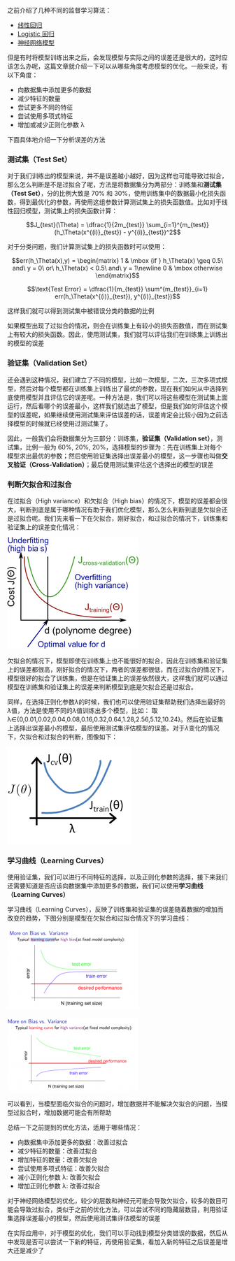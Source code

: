 之前介绍了几种不同的监督学习算法：

- [线性回归](https://www.jianshu.com/p/258a12d263d0)
- [Logistic 回归](https://www.jianshu.com/p/d5491293bcaf)
- [神经网络模型](https://www.jianshu.com/p/0c5ad8a172d1)

但是有时将模型训练出来之后，会发现模型与实际之间的误差还是很大的，这时应该怎么办呢，这篇文章就介绍一下可以从哪些角度考虑模型的优化。一般来说，有以下角度：

- 向数据集中添加更多的数据
- 减少特征的数量
- 尝试更多不同的特征
- 尝试使用多项式特征
- 增加或减少正则化参数 λ

下面具体地介绍一下分析误差的方法

### 测试集（Test Set）

对于我们训练出的模型来说，并不是误差越小越好，因为这样也可能导致过拟合，那么怎么判断是不是过拟合了呢，方法是将数据集分为两部分：训练集和**测试集（Test Set）**，分的比例大致是 70% 和 30%，使用训练集中的数据最小化损失函数，得到最优化的参数，再使用这组参数计算测试集上的损失函数值。比如对于线性回归模型，测试集上的损失函数计算：

$$J_{test}(\Theta) = \dfrac{1}{2m_{test}} \sum_{i=1}^{m_{test}}(h_\Theta(x^{(i)}_{test}) - y^{(i)}_{test})^2$$

对于分类问题，我们计算测试集上的损失函数时可以使用：

$$err(h_\Theta(x),y) = \begin{matrix} 1 & \mbox {if } h_\Theta(x) \geq 0.5\ and\ y = 0\ or\ h_\Theta(x) < 0.5\ and\ y = 1\newline 0 & \mbox otherwise \end{matrix}$$

$$\text{Test Error} = \dfrac{1}{m_{test}} \sum^{m_{test}}_{i=1} err(h_\Theta(x^{(i)}_{test}), y^{(i)}_{test})$$

这样我们就可以得到测试集中被错误分类的数据的比例

如果模型出现了过拟合的情况，则会在训练集上有较小的损失函数值，而在测试集上有较大的损失函数。因此，使用测试集，我们就可以评估我们在训练集上训练出的模型的误差

### 验证集（Validation Set）

还会遇到这种情况，我们建立了不同的模型，比如一次模型，二次，三次多项式模型，然后对每个模型都在训练集上训练出了最优的参数，现在我们如何从中选择到底使用模型并且评估它的误差呢。一种方法是，我们可以将这些模型在测试集上面运行，然后看哪个的误差最小，这样我们就选出了模型，但是我们如何评估这个模型的误差呢，如果继续使用测试集来评估误差的话，误差肯定会比较小因为之前选择模型的时候就已经使用过测试集了。

因此，一般我们会将数据集分为三部分：训练集，**验证集（Validation set）**，测试集，比例一般为 60%, 20%, 20%，选择模型的步骤为：先在训练集上对每个模型求出最优的参数；然后使用验证集选择出误差最小的模型，这一步骤也叫做**交叉验证（Cross-Validation）**；最后使用测试集评估这个选择出的模型的误差

### 判断欠拟合和过拟合

在过拟合（High variance）和欠拟合（High bias）的情况下，模型的误差都会很大，判断到底是属于哪种情况有助于我们优化模型，那么怎么判断到底是欠拟合还是过拟合呢。我们先来看一下在欠拟合，刚好拟合，和过拟合的情况下，训练集和验证集上的误差变化情况：

![Distinguish underfitting and overfitting](_v_images/20190815171756088_8555.png)

欠拟合的情况下，模型即使在训练集上也不能很好的拟合，因此在训练集和验证集上的误差都很高，刚好拟合的情况下，两者的误差都很低，而在过拟合的情况下，模型很好的拟合了训练集，但是在验证集上的误差依然很大，这样我们就可以通过模型在训练集和验证集上的误差来判断模型到底是欠拟合还是过拟合。

同样，在选择正则化参数$\lambda$的时候，我们也可以使用验证集帮助我们选择出最好的$\lambda$值，方法是使用不同的$\lambda$值训练出多个模型，比如： 取λ∈{0,0.01,0.02,0.04,0.08,0.16,0.32,0.64,1.28,2.56,5.12,10.24}。然后在验证集上选择出误差最小的模型，最后使用测试集评估模型的误差。对于$\lambda$变化的情况下，欠拟合和过拟合的判断，图像如下：

![Distinguish underfitting and overfitting](_v_images/20190815171832401_26299.png)

### 学习曲线（Learning Curves）

使用验证集，我们可以进行不同特征的选择，以及正则化参数的选择，接下来我们还需要知道是否应该向数据集中添加更多的数据，我们可以使用**学习曲线（Learning Curves）**

学习曲线（Learning Curves），反映了训练集和验证集的误差随着数据的增加而改变的趋势，下图分别是模型在欠拟合和过拟合情况下的学习曲线：

![Learning curve for underfitting](_v_images/20190815171858050_21736.png)

![Learning Curve for overfitting](_v_images/20190815171908086_7599.png)

可以看到，当模型面临欠拟合的问题时，增加数据并不能解决欠拟合的问题，当模型过拟合时，增加数据可能会有所帮助

总结一下之前提到的优化方法，适用于哪些情况：

- 向数据集中添加更多的数据：改善过拟合
- 减少特征的数量：改善过拟合
- 增加特征的数量：改善欠拟合
- 尝试使用多项式特征：改善欠拟合
- 减小正则化参数 λ: 改善欠拟合
- 增加正则化参数 λ: 改善过拟合

对于神经网络模型的优化，较少的层数和神经元可能会导致欠拟合，较多的数目可能会导致过拟合，类似于之前的优化方法，可以尝试不同的隐藏层数目，利用验证集选择误差最小的模型，然后使用测试集评估模型的误差

在实际应用中，对于模型的优化，我们可以手动找到模型分类错误的数据，然后从中发现是否可以尝试一下新的特征，再使用验证集，看加入新的特征之后误差是增大还是减少了
